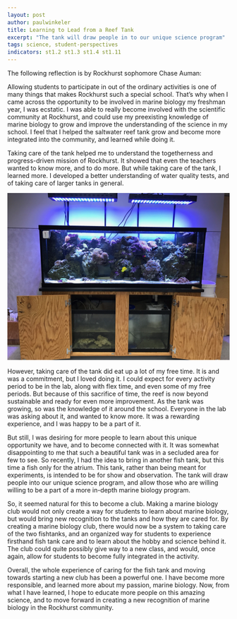```yaml
---
layout: post
author: paulwinkeler
title: Learning to Lead from a Reef Tank
excerpt: "The tank will draw people in to our unique science program"
tags: science, student-perspectives
indicators: st1.2 st1.3 st1.4 st1.11
---
```

The following reflection is by Rockhurst sophomore Chase Auman:

Allowing students to participate in out of the ordinary activities is one of many things that makes Rockhurst such a special school. That’s why when I came across the opportunity to be involved in marine biology  my freshman year, I was ecstatic. I was able to really become involved with the scientific community at Rockhurst, and could use my preexisting knowledge of marine biology to grow and improve the understanding of the science in my school. I feel that I helped the saltwater reef tank grow and become more integrated into the community, and learned while doing it.

Taking care of the tank helped me to understand the togetherness and progress-driven mission of Rockhurst. It showed that even the teachers wanted to know more, and to do more. But while taking care of the tank, I learned more. I developed a better understanding of water quality tests, and of taking care of larger tanks in general. 

<div class="flex-wrapper">
  <img src="/img/Reef Tank.JPG">
</div>

However, taking care of the tank did eat up a lot of my free time. It is and was a commitment, but I loved doing it. I could expect for every activity period to be in the lab, along with flex time, and even some of my free periods. But because of this sacrifice of time, the reef is now beyond sustainable and ready for even more improvement. As the tank was growing, so was the knowledge of it around the school. Everyone in the lab was asking about it, and wanted to know more. It was a rewarding experience, and I was happy to be a part of it.

But still, I was desiring for more people to learn about this unique opportunity we have, and to become connected with it. It was somewhat disappointing to me that such a beautiful tank was in a secluded area for few to see. So recently, I had the idea to bring in another fish tank, but this time a fish only for the atrium. This tank, rather than being meant for experiments, is intended to be for show and observation. The tank will draw people into our unique science program, and allow those who are willing willing to be a part of a more in-depth marine biology program.

So, it seemed natural for this to become a club. Making a marine biology club would not only create a way for students to learn about marine biology, but would bring new recognition to the tanks and how they are cared for. By creating a marine biology club, there would now be a system to taking care of the two fishtanks, and an organized way for students to experience firsthand fish tank care and to learn about the hobby and science behind it. The club could quite possibly give way to a new class, and would, once again, allow for students to become fully integrated in the activity.

Overall, the whole experience of caring for the fish tank and moving towards starting a new club has been a powerful one. I have become more responsible, and learned more about my passion, marine biology. Now, from what I have learned, I hope to educate more people on this amazing science, and to move forward in creating a new recognition of marine biology in the Rockhurst community.
